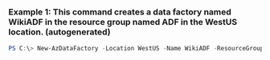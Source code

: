 ### Example 1: This command creates a data factory named WikiADF in the resource group named ADF in the WestUS location. (autogenerated)
```powershell
PS C:\> New-AzDataFactory -Location WestUS -Name WikiADF -ResourceGroupName ADF
```

